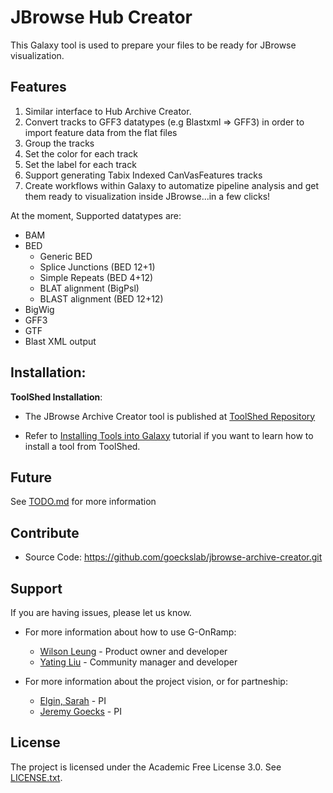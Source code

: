 # JBrowse Hub Creator
This Galaxy tool is used to prepare your files to be ready for JBrowse visualization.

## Features
1. Similar interface to Hub Archive Creator.
2. Convert tracks to GFF3 datatypes (e.g Blastxml => GFF3) in order to import feature data from the flat files
3. Group the tracks 
4. Set the color for each track
5. Set the label for each track
6. Support generating Tabix Indexed CanVasFeatures tracks
7. Create workflows within Galaxy to automatize pipeline analysis and get them ready to visualization inside JBrowse...in a few clicks!

At the moment, Supported datatypes are:
- BAM
- BED
  - Generic BED
  - Splice Junctions (BED 12+1)
  - Simple Repeats (BED 4+12)
  - BLAT alignment (BigPsl)
  - BLAST alignment (BED 12+12)
- BigWig
- GFF3
- GTF
- Blast XML output

## Installation:

**ToolShed Installation**: 

- The JBrowse Archive Creator tool is published at [ToolShed Repository](https://toolshed.g2.bx.psu.edu/view/yating-l/jbrowsearchivecreator)

- Refer to [Installing Tools into Galaxy](https://galaxyproject.org/admin/tools/add-tool-from-toolshed-tutorial) tutorial if you want to learn how to install a tool from ToolShed.
  
## Future
See [TODO.md](todo.md) for more information

## Contribute

- Source Code: https://github.com/goeckslab/jbrowse-archive-creator.git

## Support

If you are having issues, please let us know.

- For more information about how to use G-OnRamp:
    - [Wilson Leung](wleung@wustl.edu) - Product owner and developer
    - [Yating Liu](yliu41@wustl.edu) - Community manager and developer

- For more information about the project vision, or for partneship:
    - [Elgin, Sarah](selgin@wustl.edu) - PI
    - [Jeremy Goecks](jgoecks@gwu.edu) - PI
    
## License

The project is licensed under the Academic Free License 3.0. See [LICENSE.txt](LICENSE.txt).
